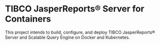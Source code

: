 # TIBCO JasperReports® Server for Containers
This project intends to build, configure, and deploy TIBCO JasperReports® Server and Scalable Query Engine on Docker and Kubernetes.